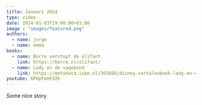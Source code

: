 ```yaml
---
title: Januari 2024
type: video
date: 2024-01-03T19:00:00+01:00
image : "images/featured.png"
authors:
  - name: jorge
  - name: emma
books:
  - name: Borre verstopt de olifant
    link: https://borre.nl/olifant/
  - name: Lady en de vagebond
    link: https://metadata.isbn.nl/265668/disney-verhalenboek-lady-en-de-vagebond.html
youtube: KPOpFbHFdZk
---
```


Some nice story
